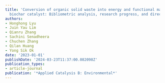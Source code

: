 ```yaml
---
title: 'Conversion of organic solid waste into energy and functional materials using
  biochar catalyst: Bibliometric analysis, research progress, and directions'
authors:
- Honghong Lyu
- Juin Yau Lim
- Qianru Zhang
- Sachini Senadheera
- Chuchen Zhang
- Qilan Huang
- Yong Sik Ok
date: '2023-01-01'
publishDate: '2024-03-23T11:37:00.082098Z'
publication_types:
- article-journal
publication: '*Applied Catalysis B: Environmental*'
---
```

